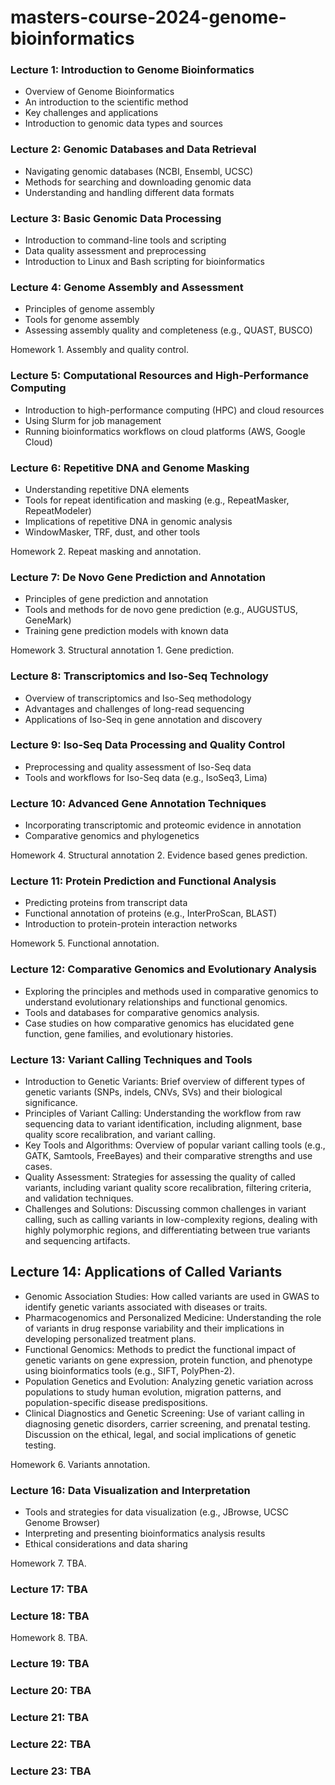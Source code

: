# masters-course-2024-genome-bioinformatics

### Lecture 1: Introduction to Genome Bioinformatics
- Overview of Genome Bioinformatics
- An introduction to the scientific method
- Key challenges and applications
- Introduction to genomic data types and sources

### Lecture 2: Genomic Databases and Data Retrieval
- Navigating genomic databases (NCBI, Ensembl, UCSC)
- Methods for searching and downloading genomic data
- Understanding and handling different data formats

### Lecture 3: Basic Genomic Data Processing
- Introduction to command-line tools and scripting
- Data quality assessment and preprocessing
- Introduction to Linux and Bash scripting for bioinformatics

### Lecture 4: Genome Assembly and Assessment
- Principles of genome assembly
- Tools for genome assembly
- Assessing assembly quality and completeness (e.g., QUAST, BUSCO)

Homework 1. Assembly and quality control.

### Lecture 5: Computational Resources and High-Performance Computing
- Introduction to high-performance computing (HPC) and cloud resources
- Using Slurm for job management
- Running bioinformatics workflows on cloud platforms (AWS, Google Cloud)

### Lecture 6: Repetitive DNA and Genome Masking
- Understanding repetitive DNA elements
- Tools for repeat identification and masking (e.g., RepeatMasker, RepeatModeler)
- Implications of repetitive DNA in genomic analysis
- WindowMasker, TRF, dust, and other tools

Homework 2. Repeat masking and annotation.

### Lecture 7: De Novo Gene Prediction and Annotation
- Principles of gene prediction and annotation
- Tools and methods for de novo gene prediction (e.g., AUGUSTUS, GeneMark)
- Training gene prediction models with known data

Homework 3. Structural annotation 1. Gene prediction.

### Lecture 8: Transcriptomics and Iso-Seq Technology
- Overview of transcriptomics and Iso-Seq methodology
- Advantages and challenges of long-read sequencing
- Applications of Iso-Seq in gene annotation and discovery

### Lecture 9: Iso-Seq Data Processing and Quality Control
- Preprocessing and quality assessment of Iso-Seq data
- Tools and workflows for Iso-Seq data (e.g., IsoSeq3, Lima)

### Lecture 10: Advanced Gene Annotation Techniques
- Incorporating transcriptomic and proteomic evidence in annotation
- Comparative genomics and phylogenetics

Homework 4. Structural annotation 2. Evidence based genes prediction.

### Lecture 11: Protein Prediction and Functional Analysis
- Predicting proteins from transcript data
- Functional annotation of proteins (e.g., InterProScan, BLAST)
- Introduction to protein-protein interaction networks

Homework 5. Functional annotation.

### Lecture 12: Comparative Genomics and Evolutionary Analysis
- Exploring the principles and methods used in comparative genomics to understand evolutionary relationships and functional genomics.
- Tools and databases for comparative genomics analysis.
- Case studies on how comparative genomics has elucidated gene function, gene families, and evolutionary histories.

### Lecture 13: Variant Calling Techniques and Tools
- Introduction to Genetic Variants: Brief overview of different types of genetic variants (SNPs, indels, CNVs, SVs) and their biological significance.
- Principles of Variant Calling: Understanding the workflow from raw sequencing data to variant identification, including alignment, base quality score recalibration, and variant calling.
- Key Tools and Algorithms: Overview of popular variant calling tools (e.g., GATK, Samtools, FreeBayes) and their comparative strengths and use cases.
- Quality Assessment: Strategies for assessing the quality of called variants, including variant quality score recalibration, filtering criteria, and validation techniques.
- Challenges and Solutions: Discussing common challenges in variant calling, such as calling variants in low-complexity regions, dealing with highly polymorphic regions, and differentiating between true variants and sequencing artifacts.

## Lecture 14: Applications of Called Variants
- Genomic Association Studies: How called variants are used in GWAS to identify genetic variants associated with diseases or traits.
- Pharmacogenomics and Personalized Medicine: Understanding the role of variants in drug response variability and their implications in developing personalized treatment plans.
- Functional Genomics: Methods to predict the functional impact of genetic variants on gene expression, protein function, and phenotype using bioinformatics tools (e.g., SIFT, PolyPhen-2).
- Population Genetics and Evolution: Analyzing genetic variation across populations to study human evolution, migration patterns, and population-specific disease predispositions.
- Clinical Diagnostics and Genetic Screening: Use of variant calling in diagnosing genetic disorders, carrier screening, and prenatal testing. Discussion on the ethical, legal, and social implications of genetic testing.

Homework 6. Variants annotation.

### Lecture 16: Data Visualization and Interpretation
- Tools and strategies for data visualization (e.g., JBrowse, UCSC Genome Browser)
- Interpreting and presenting bioinformatics analysis results
- Ethical considerations and data sharing

Homework 7. TBA.

### Lecture 17: TBA

### Lecture 18: TBA

Homework 8. TBA.

### Lecture 19: TBA

### Lecture 20: TBA

### Lecture 21: TBA

### Lecture 22: TBA

### Lecture 23: TBA
